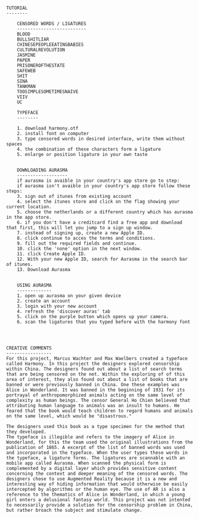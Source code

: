 	TUTORIAL
	--------

		CENSORED WORDS / LIGATURES
		--------------------------
		BLOOD
		BULLSHITLIAR
		CHINESEPEOPLEEATINGBABIES
		CULTURALREVOLUTION
		JASMINE
		PAPER
		PRISONEROFTHESTATE
		SAFEWEB
		SHIT
		SINA
		TANKMAN
		TOOSIMPLESOMETIMESNAIVE
		VIIV
		UC

		TYPEFACE
		--------

		1. download harmony.otf
		2. install font on computer
		3. type censored words in desired interface, write them without spaces
		4. the combination of these characters form a ligature
		5. enlarge or position ligature in your own taste


		DOWNLOADING AURASMA
		-------------------
		if aurasma is avaible in your country's app store go to step: 
		if aurasma isn't avaible in your country's app store follow these steps:
		3. sign out of itunes from existing account
		4. select the itunes store and click on the flag showing your current location.
		5. choose the netherlands or a different country which has aurasma in the app store.
		6. if you don't have a creditcard find a free app and download that first, this will let you jump to a sign up window.
		7. instead of signing up, create a new Apple ID.
		8. click continue to acces the terms and conditions. 
		9. fill out the required fields and continue.
		10. click the 'none' option in the next window.
		11. click Create Apple ID.
		12. With your new Apple ID, search for Aurasma in the search bar of itunes.
		13. Download Aurasma


		USING AURASMA
		-------------
		1. open up aurasma on your given device
		2. create an account
		3. login with your new account
		4. refresh the 'discover auras' tab
		5. click on the purple button which opens up your camera.
		6. scan the ligatures that you typed before with the harmony font




	CREATIVE COMMENTS
	-----------------
	For this project, Marcus Wachter and Max Waelbers created a typeface called Harmony. In this project the designers explored censorship within China. The designers found out about a list of search terms that are being censored on the net. Within the exploring of of this area of interest, they also found out about a list of books that are banned or were previously banned in China. One these examples was Alice in Wonderland. It was banned in the beginning of 1931 for its portrayal of anthropomorphized animals acting on the same level of complexity as human beings. The censor General Ho Chien believed that attributing human language to animals was an insult to humans. He feared that the book would teach children to regard humans and animals on the same level, which would be "disastrous." 

	The designers used this book as a type specimen for the method that they developed. 
	The typeface is illegible and refers to the imagery of Alice in Wonderland, for this the team used the original illustrations from the publication of 1865. A excerpt of the list of banned words was used and incorporated in the typeface. When the user types these words in the typeface, a ligature forms. The ligatures are scannable with an mobile app called Aurasma. When scanned the physical form is complemented by a digital layer which provides sensitive content concerning the context and deeper meaning of the censored words. The designers chose to use Augmented Reality because it is a new and interesting way of hiding information that would otherwise be easily intercepted by algorithms or the human eye. The use of AR is also a reference to the thematics of Alice in Wonderland, in which a young girl enters a delusional fantasy world. This project was not intented to necessarily provide a solution for the censorship problem in China, but rather broach the subject and stimulate change. 
